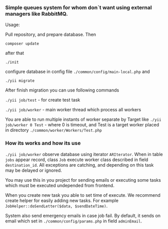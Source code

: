 ### Simple queues system for whom don`t want using external managers like RabbitMQ.

Usage:

Pull repository, and prepare database. Then
```
composer update
```
after that
```
./init
```
configure database in config file `./common/config/main-local.php`
and
```
./yii migrate
```

After finish migration you can use following commands

`./yii job/test` - for create test task

`./yii job/worker` - main worker thread which process all workers

You are able to run multiple instants of worker separate by Target like
`./yii job/worker 0 Test` - where 0 is timeout, and Test is a target worker placed in directory `./common/worker/Workers/Test.php`

### How its works and how its use

`./yii job/worker` observe database using iterator `ARIterator`. When in table `jobs` appear record, class `Job` execute worker class described in field `destination_id`. All exceptions are catching, and depending on this task may be delayed or ignored.

You may use this in you project for sending emails or executing some tasks which must be executed undepended from frontend.

When you create new task you able to set time of execute. We recommend create helper for easily adding new tasks. For example `JobHelper::doSendLetter($data, $sendDateTime)`.

System also send emergency emails in case job fail. By default, it sends on email which set in `./common/config/params.php` in field `adminEmail`.